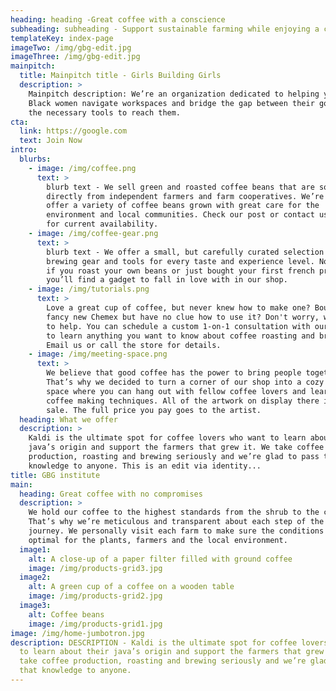 ```yaml
---
heading: heading -Great coffee with a conscience
subheading: subheading - Support sustainable farming while enjoying a cup
templateKey: index-page
imageTwo: /img/gbg-edit.jpg
imageThree: /img/gbg-edit.jpg
mainpitch:
  title: Mainpitch title - Girls Building Girls
  description: >
    Mainpitch description: We’re an organization dedicated to helping young
    Black women navigate workspaces and bridge the gap between their goals and
    the necessary tools to reach them.
cta:
  link: https://google.com
  text: Join Now
intro:
  blurbs:
    - image: /img/coffee.png
      text: >
        blurb text - We sell green and roasted coffee beans that are sourced
        directly from independent farmers and farm cooperatives. We’re proud to
        offer a variety of coffee beans grown with great care for the
        environment and local communities. Check our post or contact us directly
        for current availability.
    - image: /img/coffee-gear.png
      text: >
        blurb text - We offer a small, but carefully curated selection of
        brewing gear and tools for every taste and experience level. No matter
        if you roast your own beans or just bought your first french press,
        you’ll find a gadget to fall in love with in our shop.
    - image: /img/tutorials.png
      text: >
        Love a great cup of coffee, but never knew how to make one? Bought a
        fancy new Chemex but have no clue how to use it? Don't worry, we’re here
        to help. You can schedule a custom 1-on-1 consultation with our baristas
        to learn anything you want to know about coffee roasting and brewing.
        Email us or call the store for details.
    - image: /img/meeting-space.png
      text: >
        We believe that good coffee has the power to bring people together.
        That’s why we decided to turn a corner of our shop into a cozy meeting
        space where you can hang out with fellow coffee lovers and learn about
        coffee making techniques. All of the artwork on display there is for
        sale. The full price you pay goes to the artist.
  heading: What we offer
  description: >
    Kaldi is the ultimate spot for coffee lovers who want to learn about their
    java’s origin and support the farmers that grew it. We take coffee
    production, roasting and brewing seriously and we’re glad to pass that
    knowledge to anyone. This is an edit via identity...
title: GBG institute
main:
  heading: Great coffee with no compromises
  description: >
    We hold our coffee to the highest standards from the shrub to the cup.
    That’s why we’re meticulous and transparent about each step of the coffee’s
    journey. We personally visit each farm to make sure the conditions are
    optimal for the plants, farmers and the local environment.
  image1:
    alt: A close-up of a paper filter filled with ground coffee
    image: /img/products-grid3.jpg
  image2:
    alt: A green cup of a coffee on a wooden table
    image: /img/products-grid2.jpg
  image3:
    alt: Coffee beans
    image: /img/products-grid1.jpg
image: /img/home-jumbotron.jpg
description: DESCRIPTION - Kaldi is the ultimate spot for coffee lovers who want
  to learn about their java’s origin and support the farmers that grew it. We
  take coffee production, roasting and brewing seriously and we’re glad to pass
  that knowledge to anyone.
---
```

